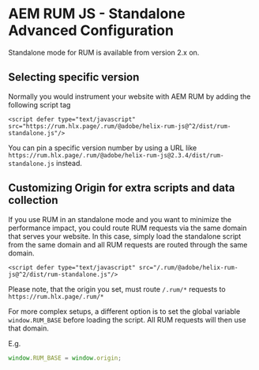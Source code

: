 # AEM RUM JS - Standalone Advanced Configuration

Standalone mode for RUM is available from version 2.x on.

## Selecting specific version
Normally you would instrument your website with AEM RUM by adding the following script tag
```
<script defer type="text/javascript" src="https://rum.hlx.page/.rum/@adobe/helix-rum-js@^2/dist/rum-standalone.js"/>
```

You can pin a specific version number by using a URL like `https://rum.hlx.page/.rum/@adobe/helix-rum-js@2.3.4/dist/rum-standalone.js` instead.

## Customizing Origin for extra scripts and data collection

If you use RUM in an standalone mode and you want to minimize the performance impact, you could route RUM requests via the same domain that serves your website.
In this case, simply load the standalone script from the same domain and all RUM requests are routed through the same domain.
```
<script defer type="text/javascript" src="/.rum/@adobe/helix-rum-js@^2/dist/rum-standalone.js"/>
```

Please note, that the origin you set, must route `/.rum/*` requests to `https://rum.hlx.page/.rum/*`

For more complex setups, a different option is to set the global variable `window.RUM_BASE` before loading the script. All RUM requests will then use that domain.

E.g.
```javascript
window.RUM_BASE = window.origin;
```
